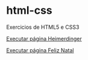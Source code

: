 # html-css
 Exercicios de HTML5 e CSS3

<a href="https://gustavobrandaoo.github.io/portfolio-html-css/paginaHeimer/" target="_blank">Executar página Heimerdinger</a>

<a href="https://gustavobrandaoo.github.io/portfolio-html-css/paginaNatal/" target="_blank">Executar página Feliz Natal</a>